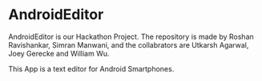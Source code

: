 # AndroidEditor

AndroidEditor is our Hackathon Project. The repository is made by 
Roshan Ravishankar, Simran Manwani, and the collabrators are Utkarsh Agarwal, Joey Gerecke and William Wu.

This App is a text editor for Android Smartphones.
